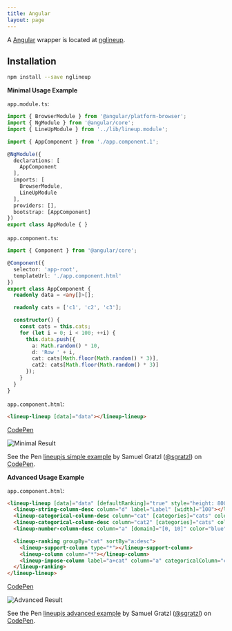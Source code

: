 ```yaml
---
title: Angular
layout: page
---
```



A [Angular](https://angular.io/) wrapper is located at [nglineup](https://github.com/lineupjs/nglineup). 


Installation
------------


```bash
npm install --save nglineup
```

**Minimal Usage Example**

`app.module.ts`:
```ts
import { BrowserModule } from '@angular/platform-browser';
import { NgModule } from '@angular/core';
import { LineUpModule } from '../lib/lineup.module';

import { AppComponent } from './app.component.1';

@NgModule({
  declarations: [
    AppComponent
  ],
  imports: [
    BrowserModule,
    LineUpModule
  ],
  providers: [],
  bootstrap: [AppComponent]
})
export class AppModule { }
```

`app.component.ts`:
```ts
import { Component } from '@angular/core';

@Component({
  selector: 'app-root',
  templateUrl: './app.component.html'
})
export class AppComponent {
  readonly data = <any[]>[];

  readonly cats = ['c1', 'c2', 'c3'];

  constructor() {
    const cats = this.cats;
    for (let i = 0; i < 100; ++i) {
      this.data.push({
        a: Math.random() * 10,
        d: 'Row ' + i,
        cat: cats[Math.floor(Math.random() * 3)],
        cat2: cats[Math.floor(Math.random() * 3)]
      });
    }
  }
}
```

`app.component.html`:
```html
<lineup-lineup [data]="data"></lineup-lineup>
```


[CodePen](https://codepen.io/sgratzl/pen/QxYgzN)

![Minimal Result](https://user-images.githubusercontent.com/4129778/34654173-32180ff8-f3f8-11e7-8469-229fa34a65dc.png)

<p data-height="800" data-theme-id="light" data-slug-hash="QxYgzN" data-default-tab="result" data-user="sgratzl" data-pen-title="lineupjs simple example" data-preview="true" class="codepen">See the Pen <a href="https://codepen.io/sgratzl/pen/QxYgzN/">lineupjs simple example</a> by Samuel Gratzl (<a href="https://codepen.io/sgratzl">@sgratzl</a>) on <a href="https://codepen.io">CodePen</a>.</p>


**Advanced Usage Example**

`app.component.html`:
```html
<lineup-lineup [data]="data" [defaultRanking]="true" style="height: 800px">
  <lineup-string-column-desc column="d" label="Label" [width]="100"></lineup-string-column-desc>
  <lineup-categorical-column-desc column="cat" [categories]="cats" color="green"></lineup-categorical-column-desc>
  <lineup-categorical-column-desc column="cat2" [categories]="cats" color="blue"></lineup-categorical-column-desc>
  <lineup-number-column-desc column="a" [domain]="[0, 10]" color="blue"></lineup-number-column-desc>

  <lineup-ranking groupBy="cat" sortBy="a:desc">
    <lineup-support-column type="*"></lineup-support-column>
    <lineup-column column="*"></lineup-column>
    <lineup-impose-column label="a+cat" column="a" categoricalColumn="cat2"></lineup-impose-column>
  </lineup-ranking>
</lineup-lineup>
```


[CodePen](https://codepen.io/sgratzl/pen/BVMdZL)

![Advanced Result](https://user-images.githubusercontent.com/4129778/34654174-3235f784-f3f8-11e7-9361-44f5fa068bb9.png)

<p data-height="800" data-theme-id="light" data-slug-hash="BVMdZL" data-default-tab="result" data-user="sgratzl" data-pen-title="lineupjs advanced example" data-preview="true" class="codepen">See the Pen <a href="https://codepen.io/sgratzl/pen/BVMdZL/">lineupjs advanced example</a> by Samuel Gratzl (<a href="https://codepen.io/sgratzl">@sgratzl</a>) on <a href="https://codepen.io">CodePen</a>.</p>
